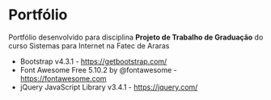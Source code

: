 # Portfólio
Portfólio desenvolvido para disciplina **Projeto de Trabalho de Graduação** do curso Sistemas para Internet na Fatec de Araras

- Bootstrap v4.3.1 - https://getbootstrap.com/
- Font Awesome Free 5.10.2 by @fontawesome - https://fontawesome.com
- jQuery JavaScript Library v3.4.1 - https://jquery.com/
